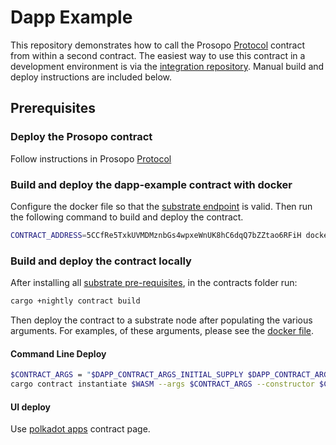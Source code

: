 # Dapp Example

This repository demonstrates how to call the Prosopo [Protocol](https://github.com/prosopo-io/protocol) contract from within a second contract. The easiest way to use this contract in a development environment is via the [integration repository](https://github.com/prosopo-io/integration). Manual build and deploy instructions are included below.

## Prerequisites

### Deploy the Prosopo contract

Follow instructions in Prosopo [Protocol](https://github.com/prosopo-io/protocol)

### Build and deploy the dapp-example contract with docker

Configure the docker file so that the [substrate endpoint](https://github.com/prosopo-io/dapp-example/blob/859ed5088bd77273819023823e6a0c5fb241f0b3/docker/contracts.dapp.dockerfile#L9) is valid. Then run the following command to build and deploy the contract.

```bash
CONTRACT_ADDRESS=5CCfRe5TxkUVMDMznbGs4wpxeWnUK8hC6dqQ7bZZtao6RFiH docker compose --file docker-compose.dapp.yml up dapp-build
```

### Build and deploy the contract locally

After installing all [substrate pre-requisites](https://docs.substrate.io/main-docs/install/), in the contracts folder run:

```bash
cargo +nightly contract build
```

Then deploy the contract to a substrate node after populating the various arguments. For examples, of these arguments, please see the [docker file](https://github.com/prosopo-io/dapp-example/blob/develop/docker/contracts.dapp.dockerfile).

#### Command Line Deploy

```bash
$CONTRACT_ARGS = "$DAPP_CONTRACT_ARGS_INITIAL_SUPPLY $DAPP_CONTRACT_ARGS_FAUCET_AMOUNT $CONTRACT_ADDRESS $DAPP_CONTRACT_ARGS_HUMAN_THRESHOLD $DAPP_CONTRACT_ARGS_RECENCY_THRESHOLD"
cargo contract instantiate $WASM --args $CONTRACT_ARGS --constructor $CONSTRUCTOR --suri $SURI --value $ENDOWMENT --url '$ENDPOINT:$PORT' --gas 500000000000

```

#### UI deploy

Use [polkadot apps](https://polkadot.js.org/apps/) contract page.


